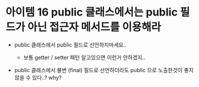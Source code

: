 # 아이템 16 public 클래스에서는 public 필드가 아닌 접근자 메서드를 이용해라
  * public 클래스에서 public 필드로 선언하지마세요..
    * 보통 getter / setter 패턴 알고있으면 이런거 안하겠지..

  * public 클래스에서 불변 (final) 필드로 선언하더라도 public 으로 노출한것이 좋지 않을 수 있다..? why?
